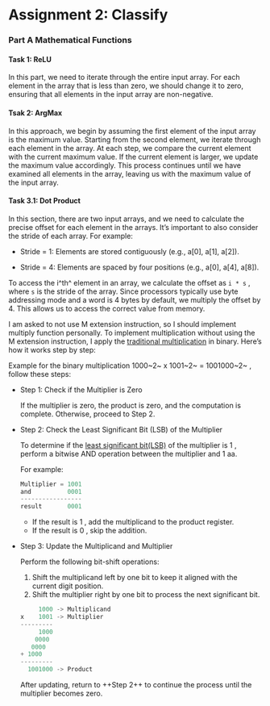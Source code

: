 # Assignment 2: Classify
### Part A Mathematical Functions
#### Task 1: ReLU
In this part, we need to iterate through the entire input array. For each element in the array that is less than zero, we should change it to zero, ensuring that all elements in the input array are non-negative.

#### Tsak 2: ArgMax
In this approach, we begin by assuming the first element of the input array is the maximum value. Starting from the second element, we iterate through each element in the array. At each step, we compare the current element with the current maximum value. If the current element is larger, we update the maximum value accordingly. This process continues until we have examined all elements in the array, leaving us with the maximum value of the input array.

#### Task 3.1: Dot Product
In this section, there are two input arrays, and we need to calculate the precise offset for each element in the arrays. It’s important to also consider the stride of each array. For example:

*	Stride = 1: Elements are stored contiguously (e.g., a[0], a[1], a[2]).
    
*	Stride = 4: Elements are spaced by four positions (e.g., a[0], a[4], a[8]).

To access the i^th^ element in an array, we calculate the offset as `i * s` , where `s` is the stride of the array. Since processors typically use byte addressing mode and a word is 4 bytes by default, we multiply the offset by 4. This allows us to access the correct value from memory.

I am asked to not use M extension instruction, so I should implement multiply function personally. To implement multiplication without using the M extension instruction, I apply the [traditional multiplication](https://mathfoundations.weebly.com/traditional-multiplication.html) in binary. Here’s how it works step by step:

Example for the binary multiplication  1000~2~ x 1001~2~ = 1001000~2~ , follow these steps:

* Step 1: Check if the Multiplier is Zero

    If the multiplier is zero, the product is zero, and the computation is complete. Otherwise, proceed to Step 2.

* Step 2: Check the Least Significant Bit (LSB) of the Multiplier

    To determine if the [least significant bit(LSB)](https://en.wikipedia.org/wiki/Bit_numbering#Least_significant_bit) of the multiplier is 1 , perform a bitwise AND operation between the multiplier and 1 aa. 

    For example:
    ```c
    Multiplier = 1001
    and          0001
    -----------------
    result       0001
    ```
    * If the result is 1 , add the multiplicand to the product register.
	* If the result is 0 , skip the addition.


* Step 3: Update the Multiplicand and Multiplier

    Perform the following bit-shift operations:

	1. Shift the multiplicand left by one bit to keep it aligned with the current digit position.
	2. Shift the multiplier right by one bit to process the next significant bit.
	```c
         1000 -> Multiplicand
    x    1001 -> Multiplier
    ---------
         1000
        0000
       0000
    + 1000
    ---------
      1001000 -> Product
    ```

    After updating, return to ++Step 2++ to continue the process until the multiplier becomes zero.
